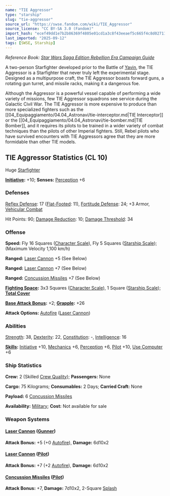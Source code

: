 ```yaml
---
name: "TIE Aggressor"
type: "starship"
slug: "tie-aggressor"
source_url: "https://swse.fandom.com/wiki/TIE_Aggressor"
source_license: "CC BY-SA 3.0 (Fandom)"
import_hash: "ecef49dd1e7b2b86369f4805e01cd1a3c8f43eeaef5c665f4c8d027115ac333a"
last_imported: "2025-09-12"
tags: [SWSE, Starship]
---
```

*Reference Book: [Star Wars Saga Edition Rebellion Era Campaign Guide](https://swse.fandom.com/wiki/Star_Wars_Saga_Edition_Rebellion_Era_Campaign_Guide)*

A two-person Starfighter developed prior to the Battle of [Yavin](https://swse.fandom.com/wiki/Yavin), the TIE Aggressor is a Starfighter that never truly left the experimental stage. Designed as a multipurpose craft, the TIE Aggressor boasts forward guns, a rotating gun turret, and missile racks, making it a dangerous foe.

Although the Aggressor is a powerful vessel capable of performing a wide variety of missions, few TIE Aggressor squadrons see service during the Galactic Civil War. The TIE Aggressor is more expensive to produce than more specialized fighters such as the [[04_Equipaggiamento/04.04_Astronavi/tie-interceptor.md|TIE Interceptor]] or the [[04_Equipaggiamento/04.04_Astronavi/tie-bomber.md|TIE Bomber]], and it requires its pilots to be trained in a wider variety of combat techniques than the pilots of other Imperial fighters. Still, Rebel pilots who have survived encounters with TIE Aggressors agree that they are more formidable than other TIE models.

## TIE Aggressor Statistics (CL 10)
Huge [Starfighter](https://swse.fandom.com/wiki/Starfighter)

**[Initiative](https://swse.fandom.com/wiki/Initiative):** +10; **Senses:** [Perception](https://swse.fandom.com/wiki/Perception) +6
### Defenses
[Reflex Defense](https://swse.fandom.com/wiki/Reflex_Defense_(Vehicles)): 17 ([Flat-Footed](https://swse.fandom.com/wiki/Flat-Footed): 11), [Fortitude Defense](https://swse.fandom.com/wiki/Fortitude_Defense_(Vehicles)): 24; +3 Armor, [Vehicular Combat](https://swse.fandom.com/wiki/Vehicular_Combat)

Hit Points: 90; [Damage Reduction](https://swse.fandom.com/wiki/Damage_Reduction): 10; [Damage Threshold](https://swse.fandom.com/wiki/Damage_Threshold_(Vehicles)): 34
### Offense
**Speed:** Fly 16 Squares ([Character Scale](https://swse.fandom.com/wiki/Character_Scale)), Fly 5 Squares ([Starship Scale](https://swse.fandom.com/wiki/Starship_Scale)); (Maximum Velocity 1,100 km/h)

**Ranged:** [Laser Cannon](https://swse.fandom.com/wiki/Laser_Cannon) +5 (See Below)

**Ranged:** [Laser Cannon](https://swse.fandom.com/wiki/Laser_Cannon) +7 (See Below)

**Ranged:** [Concussion Missiles](https://swse.fandom.com/wiki/Concussion_Missiles) +7 (See Below)

**[Fighting Space](https://swse.fandom.com/wiki/Fighting_Space):** 3x3 Squares ([Character Scale](https://swse.fandom.com/wiki/Character_Scale)), 1 Square ([Starship Scale](https://swse.fandom.com/wiki/Starship_Scale)); **[Total Cover](https://swse.fandom.com/wiki/Total_Cover)**

**[Base Attack Bonus](https://swse.fandom.com/wiki/Base_Attack_Bonus):** +2; **[Grapple](https://swse.fandom.com/wiki/Grapple):** +26

**Attack Options:** [Autofire](https://swse.fandom.com/wiki/Autofire_(Vehicle_Combat)) ([Laser Cannon](https://swse.fandom.com/wiki/Laser_Cannon))
### Abilities
[Strength](https://swse.fandom.com/wiki/Strength): 38, [Dexterity](https://swse.fandom.com/wiki/Dexterity): 22, [Constitution](https://swse.fandom.com/wiki/Constitution): -, [Intelligence](https://swse.fandom.com/wiki/Intelligence): 16

**[Skills](https://swse.fandom.com/wiki/Skills):** [Initiative](https://swse.fandom.com/wiki/Initiative) +10, [Mechanics](https://swse.fandom.com/wiki/Mechanics) +6, [Perception](https://swse.fandom.com/wiki/Perception) +6, [Pilot](https://swse.fandom.com/wiki/Pilot) +10, [Use Computer](https://swse.fandom.com/wiki/Use_Computer) +6
### Ship Statistics
**Crew:** 2 (Skilled [Crew Quality](https://swse.fandom.com/wiki/Crew_Quality)); **Passengers:** None

**Cargo:** 75 Kilograms; **Consumables:** 2 Days; **Carried Craft:** None

**Payload:** 6 [Concussion Missiles](https://swse.fandom.com/wiki/Concussion_Missiles)

**Availability:** [Military](https://swse.fandom.com/wiki/Military); **Cost:** Not available for sale
### Weapon Systems
#### **[Laser Cannon](https://swse.fandom.com/wiki/Laser_Cannon) ([Gunner](https://swse.fandom.com/wiki/Gunner))**
**Attack Bonus:** +5 (+0 [Autofire](https://swse.fandom.com/wiki/Autofire_(Vehicle_Combat))), **Damage:** 6d10x2

#### **[Laser Cannon](https://swse.fandom.com/wiki/Laser_Cannon) ([Pilot](https://swse.fandom.com/wiki/Pilot_(Vehicle_Combat)))**
**Attack Bonus:** +7 (+2 [Autofire](https://swse.fandom.com/wiki/Autofire_(Vehicle_Combat))), **Damage:** 6d10x2

#### **[Concussion Missiles](https://swse.fandom.com/wiki/Concussion_Missiles) ([Pilot](https://swse.fandom.com/wiki/Pilot_(Vehicle_Combat)))**
**Attack Bonus:** +7, **Damage:** 7d10x2, 2-Square [Splash](https://swse.fandom.com/wiki/Splash)